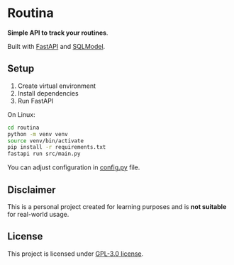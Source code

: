 # Routina

**Simple API to track your routines**.

Built with [FastAPI](https://github.com/tiangolo/fastapi) and [SQLModel](https://github.com/tiangolo/sqlmodel).

## Setup

1. Create virtual environment
2. Install dependencies
3. Run FastAPI

On Linux:
```bash
cd routina
python -m venv venv
source venv/bin/activate
pip install -r requirements.txt
fastapi run src/main.py
```

You can adjust configuration in [config.py](./src/config.py) file.

## Disclaimer

This is a personal project created for learning purposes and is **not suitable** for real-world usage.

## License

This project is licensed under [GPL-3.0 license](./LICENSE).

